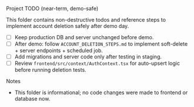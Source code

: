Project TODO (near-term, demo-safe)

This folder contains non-destructive todos and reference steps to implement account deletion safely after demo day.

- [ ] Keep production DB and server unchanged before demo.
- [ ] After demo: follow `ACCOUNT_DELETION_STEPS.md` to implement soft-delete + server endpoints + scheduled job.
- [ ] Add migrations and server code only after testing in staging.
- [ ] Review `frontend/src/context/AuthContext.tsx` for auto-upsert logic before running deletion tests.

Notes

- This folder is informational; no code changes were made to frontend or database now.
